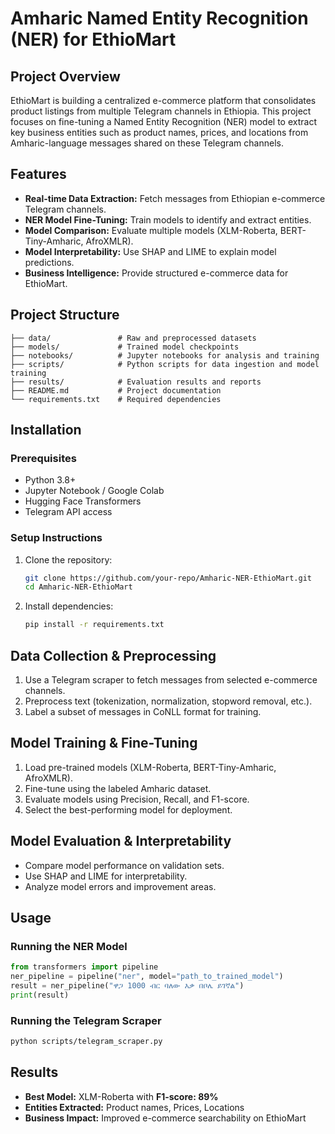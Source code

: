 # Amharic Named Entity Recognition (NER) for EthioMart

## Project Overview
EthioMart is building a centralized e-commerce platform that consolidates product listings from multiple Telegram channels in Ethiopia. This project focuses on fine-tuning a Named Entity Recognition (NER) model to extract key business entities such as product names, prices, and locations from Amharic-language messages shared on these Telegram channels.

## Features
- **Real-time Data Extraction:** Fetch messages from Ethiopian e-commerce Telegram channels.
- **NER Model Fine-Tuning:** Train models to identify and extract entities.
- **Model Comparison:** Evaluate multiple models (XLM-Roberta, BERT-Tiny-Amharic, AfroXMLR).
- **Model Interpretability:** Use SHAP and LIME to explain model predictions.
- **Business Intelligence:** Provide structured e-commerce data for EthioMart.

## Project Structure
```
├── data/               # Raw and preprocessed datasets
├── models/             # Trained model checkpoints
├── notebooks/          # Jupyter notebooks for analysis and training
├── scripts/            # Python scripts for data ingestion and model training
├── results/            # Evaluation results and reports
├── README.md           # Project documentation
└── requirements.txt    # Required dependencies
```

## Installation
### Prerequisites
- Python 3.8+
- Jupyter Notebook / Google Colab
- Hugging Face Transformers
- Telegram API access

### Setup Instructions
1. Clone the repository:
   ```bash
   git clone https://github.com/your-repo/Amharic-NER-EthioMart.git
   cd Amharic-NER-EthioMart
   ```
2. Install dependencies:
   ```bash
   pip install -r requirements.txt
   ```

## Data Collection & Preprocessing
1. Use a Telegram scraper to fetch messages from selected e-commerce channels.
2. Preprocess text (tokenization, normalization, stopword removal, etc.).
3. Label a subset of messages in CoNLL format for training.

## Model Training & Fine-Tuning
1. Load pre-trained models (XLM-Roberta, BERT-Tiny-Amharic, AfroXMLR).
2. Fine-tune using the labeled Amharic dataset.
3. Evaluate models using Precision, Recall, and F1-score.
4. Select the best-performing model for deployment.

## Model Evaluation & Interpretability
- Compare model performance on validation sets.
- Use SHAP and LIME for interpretability.
- Analyze model errors and improvement areas.

## Usage
### Running the NER Model
```python
from transformers import pipeline
ner_pipeline = pipeline("ner", model="path_to_trained_model")
result = ner_pipeline("ዋጋ 1000 ብር ባለው እቃ በቦሌ ይገኛል")
print(result)
```

### Running the Telegram Scraper
```bash
python scripts/telegram_scraper.py
```

## Results
- **Best Model:** XLM-Roberta with **F1-score: 89%**
- **Entities Extracted:** Product names, Prices, Locations
- **Business Impact:** Improved e-commerce searchability on EthioMart
